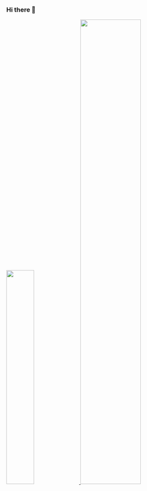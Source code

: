 ### Hi there 👋

<!--
**sunghwankwon1994/sunghwankwon1994** is a ✨ _special_ ✨ repository because its `README.md` (this file) appears on your GitHub profile.

Here are some ideas to get you started:

- 🔭 I’m currently working on ...
- 🌱 I’m currently learning ...
- 👯 I’m looking to collaborate on ...
- 🤔 I’m looking for help with ...
- 💬 Ask me about ...
- 📫 How to reach me: ...
- 😄 Pronouns: ...
- ⚡ Fun fact: ...
-->

<a href="https://github.com/sunghwankwon1994/github-readme-stats">
    <img src="https://github-readme-stats.vercel.app/api/top-langs/?username=sunghwankwon1994&layout=donut&show_icons=true&theme=material-palenight&hide_border=true&bg_color=fff&icon_color=006241&text_color=000&title_color=006241&count_private=true&exclude_repo=Face-Transfer-Application" width=38% />
</a>    
<a href="https://github.com/sunghwankwon1994/github-readme-stats">
  <img src="https://github-readme-stats.vercel.app/api?username=sunghwankwon1994&show_icons=true&theme=material-palenight&hide_border=true&bg_color=fff&icon_color=006241&text_color=000&title_color=006241&count_private=true" width=56% />
</a>
